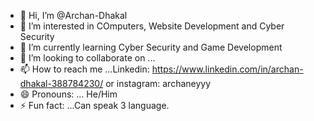 - 👋 Hi, I’m @Archan-Dhakal
- 👀 I’m interested in COmputers, Website Development and Cyber Security
- 🌱 I’m currently learning Cyber Security and Game Development
- 💞️ I’m looking to collaborate on ...
- 📫 How to reach me ...Linkedin: https://www.linkedin.com/in/archan-dhakal-388784230/ or instagram: archaneyyy
- 😄 Pronouns: ... He/Him
- ⚡ Fun fact: ...Can speak 3 language.

<!---
Archan-Dhakal/Archan-Dhakal is a ✨ special ✨ repository because its `README.md` (this file) appears on your GitHub profile.
You can click the Preview link to take a look at your changes.
--->
